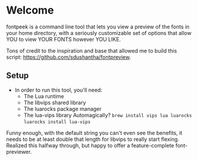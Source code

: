 # Welcome

fontpeek is a command line tool that lets you view a preview of the fonts in your home directory, with a seriously customizable set of options that allow YOU to view YOUR FONTS however YOU LIKE. 

Tons of credit to the inspiration and base that allowed me to build this script: https://github.com/sdushantha/fontpreview.

## Setup

- In order to run this tool, you'll need:
    - The Lua runtime
    - The libvips shared library
    - The luarocks package manager
    - The lua-vips library
    Automagically?
    `brew install vips lua luarocks`
    `luarocks install lua-vips`


Funny enough, with the default string you can't even see the benefits, it needs to be at least double that length for libvips to really start flexing. Realized this halfway through, but happy to offer a feature-complete font-previewer.
